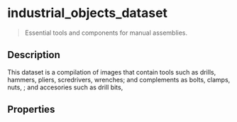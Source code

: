 # industrial_objects_dataset

> Essential tools and components for manual assemblies.

## Description

This dataset is a compilation of images that contain tools such as drills, hammers, pliers, scredrivers, wrenches; and complements as bolts, clamps, nuts, ; and accesories such as drill bits, 

## Properties

